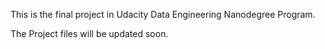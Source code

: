 This is the final project in Udacity Data Engineering Nanodegree Program.

The Project files will be updated soon.
